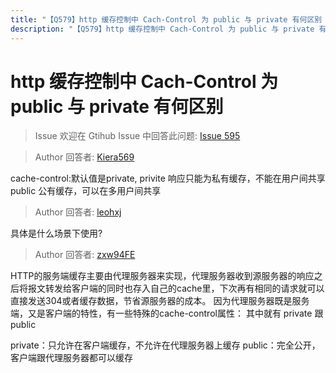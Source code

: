 ```yaml
---
title: "【Q579】http 缓存控制中 Cach-Control 为 public 与 private 有何区别 | http高频面试题"
description: "【Q579】http 缓存控制中 Cach-Control 为 public 与 private 有何区别 字节跳动面试题、阿里腾讯面试题、美团小米面试题。"
---
```


# http 缓存控制中 Cach-Control 为 public 与 private 有何区别

> Issue
> 欢迎在 Gtihub Issue 中回答此问题: [Issue 595](https://github.com/shfshanyue/Daily-Question/issues/595)

> Author
> 回答者: [Kiera569](https://github.com/Kiera569)

cache-control:默认值是private,
privite 响应只能为私有缓存，不能在用户间共享
public 公有缓存，可以在多用户间共享

> Author
> 回答者: [leohxj](https://github.com/leohxj)

具体是什么场景下使用?

> Author
> 回答者: [zxw94FE](https://github.com/zxw94FE)

HTTP的服务端缓存主要由代理服务器来实现，代理服务器收到源服务器的响应之后将报文转发给客户端的同时也存入自己的cache里，下次再有相同的请求就可以直接发送304或者缓存数据，节省源服务器的成本。
因为代理服务器既是服务端，又是客户端的特性，有一些特殊的cache-control属性：
其中就有 private 跟 public

private：只允许在客户端缓存，不允许在代理服务器上缓存
public：完全公开，客户端跟代理服务器都可以缓存

